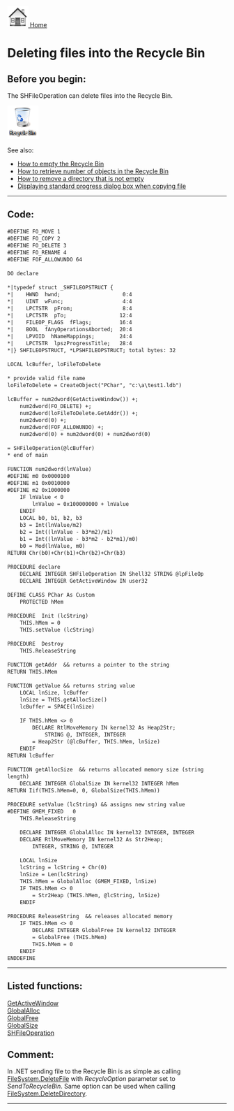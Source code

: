 [<img src="../images/home.png"> Home ](https://github.com/VFPX/Win32API)  

# Deleting files into the Recycle Bin

## Before you begin:
The SHFileOperation can delete files into the Recycle Bin.  

![](../images/recyclebin.png)  

See also:

* [How to empty the Recycle Bin](sample_301.md)  
* [How to retrieve number of objects in the Recycle Bin](sample_302.md)  
* [How to remove a directory that is not empty](sample_541.md)  
* [Displaying standard progress dialog box when copying file](sample_508.md)  
  
***  


## Code:
```foxpro  
#DEFINE FO_MOVE 1
#DEFINE FO_COPY 2
#DEFINE FO_DELETE 3
#DEFINE FO_RENAME 4
#DEFINE FOF_ALLOWUNDO 64

DO declare

*|typedef struct _SHFILEOPSTRUCT {
*|    HWND  hwnd;                    0:4
*|    UINT  wFunc;                   4:4
*|    LPCTSTR  pFrom;                8:4
*|    LPCTSTR  pTo;                 12:4
*|    FILEOP_FLAGS  fFlags;         16:4
*|    BOOL  fAnyOperationsAborted;  20:4
*|    LPVOID  hNameMappings;        24:4
*|    LPCTSTR  lpszProgressTitle;   28:4
*|} SHFILEOPSTRUCT, *LPSHFILEOPSTRUCT; total bytes: 32

LOCAL lcBuffer, loFileToDelete

* provide valid file name
loFileToDelete = CreateObject("PChar", "c:\a\test1.ldb")

lcBuffer = num2dword(GetActiveWindow()) +;
	num2dword(FO_DELETE) +;
	num2dword(loFileToDelete.GetAddr()) +;
	num2dword(0) +;
	num2dword(FOF_ALLOWUNDO) +;
	num2dword(0) + num2dword(0) + num2dword(0)

= SHFileOperation(@lcBuffer)
* end of main

FUNCTION num2dword(lnValue)
#DEFINE m0 0x0000100
#DEFINE m1 0x0010000
#DEFINE m2 0x1000000
	IF lnValue < 0
		lnValue = 0x100000000 + lnValue
	ENDIF
	LOCAL b0, b1, b2, b3
	b3 = Int(lnValue/m2)
	b2 = Int((lnValue - b3*m2)/m1)
	b1 = Int((lnValue - b3*m2 - b2*m1)/m0)
	b0 = Mod(lnValue, m0)
RETURN Chr(b0)+Chr(b1)+Chr(b2)+Chr(b3)

PROCEDURE declare
	DECLARE INTEGER SHFileOperation IN Shell32 STRING @lpFileOp
	DECLARE INTEGER GetActiveWindow IN user32

DEFINE CLASS PChar As Custom
	PROTECTED hMem

PROCEDURE  Init (lcString)
	THIS.hMem = 0
	THIS.setValue (lcString)

PROCEDURE  Destroy
	THIS.ReleaseString

FUNCTION getAddr  && returns a pointer to the string
RETURN THIS.hMem

FUNCTION getValue && returns string value
	LOCAL lnSize, lcBuffer
	lnSize = THIS.getAllocSize()
	lcBuffer = SPACE(lnSize)

	IF THIS.hMem <> 0
		DECLARE RtlMoveMemory IN kernel32 As Heap2Str;
			STRING @, INTEGER, INTEGER
		= Heap2Str (@lcBuffer, THIS.hMem, lnSize)
	ENDIF
RETURN lcBuffer

FUNCTION getAllocSize  && returns allocated memory size (string length)
	DECLARE INTEGER GlobalSize IN kernel32 INTEGER hMem
RETURN Iif(THIS.hMem=0, 0, GlobalSize(THIS.hMem))

PROCEDURE setValue (lcString) && assigns new string value
#DEFINE GMEM_FIXED   0
	THIS.ReleaseString

	DECLARE INTEGER GlobalAlloc IN kernel32 INTEGER, INTEGER
	DECLARE RtlMoveMemory IN kernel32 As Str2Heap;
		INTEGER, STRING @, INTEGER

	LOCAL lnSize
	lcString = lcString + Chr(0)
	lnSize = Len(lcString)
	THIS.hMem = GlobalAlloc (GMEM_FIXED, lnSize)
	IF THIS.hMem <> 0
		= Str2Heap (THIS.hMem, @lcString, lnSize)
	ENDIF

PROCEDURE ReleaseString  && releases allocated memory
	IF THIS.hMem <> 0
		DECLARE INTEGER GlobalFree IN kernel32 INTEGER
		= GlobalFree (THIS.hMem)
		THIS.hMem = 0
	ENDIF
ENDDEFINE  
```  
***  


## Listed functions:
[GetActiveWindow](../libraries/user32/GetActiveWindow.md)  
[GlobalAlloc](../libraries/kernel32/GlobalAlloc.md)  
[GlobalFree](../libraries/kernel32/GlobalFree.md)  
[GlobalSize](../libraries/kernel32/GlobalSize.md)  
[SHFileOperation](../libraries/shell32/SHFileOperation.md)  

## Comment:

In .NET sending file to the Recycle Bin is as simple as calling [FileSystem.DeleteFile](https://msdn.microsoft.com/en-us/library/ms127976(v=vs.100).aspx) with *RecycleOption* parameter set to 
*SendToRecycleBin*. Same option can be used when calling 
[FileSystem.DeleteDirectory](https://msdn.microsoft.com/en-us/library/ms127971(v=vs.100).aspx).
  
***  

